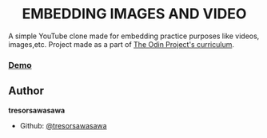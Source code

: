 <h1 align="center">
EMBEDDING IMAGES AND VIDEO</h1>

A simple YouTube clone made for embedding practice purposes like videos, images,etc. Project made as a part of [The Odin Project's curriculum](https://www.theodinproject.com/courses/html-and-css/lessons/embedding-images-and-video).

### [Demo](https://github.com/tresorsawasawa/EMBEDDING-IMAGES-AND-VIDEO) 

## Author 

**tresorsawasawa**

* Github: [@tresorsawasawa](https://github.com/tresorsawasawa)